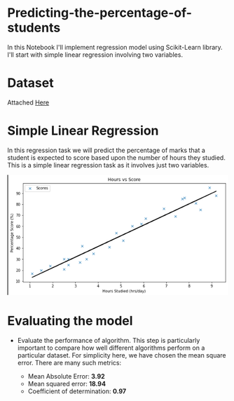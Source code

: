 # Predicting-the-percentage-of-students

In this Notebook I'll implement regression model using Scikit-Learn library. I'll start with simple linear regression involving two variables.

# Dataset
Attached [Here](http://bit.ly/w-data)

# Simple Linear Regression

In this regression task we will predict the percentage of marks that a student is expected to score based upon the number of hours they studied. This is a simple linear regression task as it involves just two variables.

<p align="center">
      <img src = "https://github.com/Abdelrhman2022/Predicting-the-percentage-of-students/blob/main/Plotting%20the%20regression%20line.PNG" alt="Scatter Plot">  
</p>

# Evaluating the model
- Evaluate the performance of algorithm. This step is particularly important to compare how well different algorithms perform on a particular dataset. For simplicity here, we have chosen the mean square error. There are many such metrics: 

  - Mean Absolute Error: **3.92**
  - Mean squared error: **18.94**
  - Coefficient of determination: **0.97**
